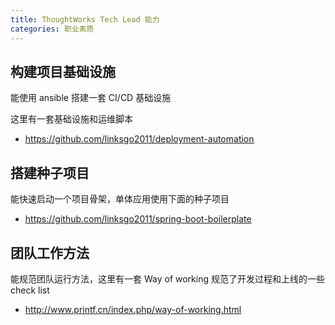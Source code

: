 ```yaml
---
title: ThoughtWorks Tech Lead 能力
categories: 职业素质
---
```


## 构建项目基础设施

能使用 ansible 搭建一套 CI/CD 基础设施

这里有一套基础设施和运维脚本

- https://github.com/linksgo2011/deployment-automation

## 搭建种子项目

能快速启动一个项目骨架，单体应用使用下面的种子项目

- https://github.com/linksgo2011/spring-boot-boilerplate


## 团队工作方法

能规范团队运行方法，这里有一套 Way of working 规范了开发过程和上线的一些 check list

- http://www.printf.cn/index.php/way-of-working.html

